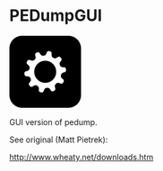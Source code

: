# PEDumpGUI

![logo](proj/res/MainImage.png)

GUI version of pedump.

See original (Matt Pietrek):

http://www.wheaty.net/downloads.htm
